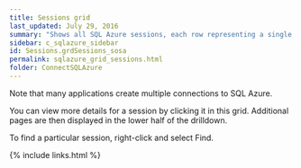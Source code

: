 ```yaml
---
title: Sessions grid
last_updated: July 29, 2016
summary: "Shows all SQL Azure sessions, each row representing a single session."
sidebar: c_sqlazure_sidebar
id: Sessions.grdSessions_sosa
permalink: sqlazure_grid_sessions.html
folder: ConnectSQLAzure
---
```





Note that many applications create multiple connections to SQL Azure.

You can view more details for a session by clicking it in this grid. Additional pages are then displayed in the lower half of the drilldown.

To find a particular session, right-click and select Find.


{% include links.html %}
